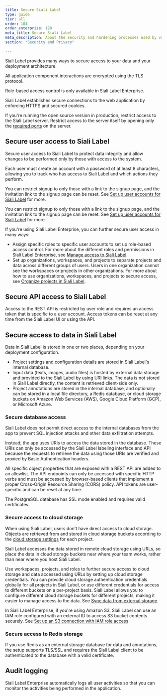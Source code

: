 ```yaml
---
title: Secure Siali Label
type: guide
tier: all
order: 101
order_enterprise: 128
meta_title: Secure Siali Label
meta_description: About the security and hardening processes used by various Siali Label editions, and how you can configure a more secure data labeling project.
section: "Security and Privacy"

---
```



Siali Label provides many ways to secure access to your data and your deployment architecture. 

All application component interactions are encrypted using the TLS protocol. 

<div class="enterprise-only">

Role-based access control is only available in Siali Label Enterprise.

</div>

<!--If you need to meet strong privacy regulations, legal requirements, or you want to make a custom installation within your infrastructure or any public cloud (AWS, Google, Azure, etc.), Siali Label Enterprise works on-premises. It is a self-contained version (no Internet connection is required) of the Platform, no data will leave your infrastructure. To make the installation the most accessible, we offer a Docker image.-->

Siali Label establishes secure connections to the web application by enforcing HTTPS and secured cookies.

<div class="opensource-only">

If you're running the open source version in production, restrict access to the Siali Label server.
Restrict access to the server itself by opening only the [required ports](install.html#Port_requirements) on the server.

</div>

## Secure user access to Siali Label

Secure user access to Siali Label to protect data integrity and allow changes to be performed only by those with access to the system. 

Each user must create an account with a password of at least 8 characters, allowing you to track who has access to Siali Label and which actions they perform. 

<div class="opensource-only">

You can restrict signup to only those with a link to the signup page, and the invitation link to the signup page can be reset. See [Set up user accounts for Siali Label](signup.html) for more.

</div>

<div class="enterprise-only">

You can restrict signup to only those with a link to the signup page, and the invitation link to the signup page can be reset. See [Set up user accounts for Siali Label](manage_users.html#Signup) for more. 

</div>


<div class="enterprise-only">

If you're using Siali Label Enterprise, you can further secure user access in many ways:
- Assign specific roles to specific user accounts to set up role-based access control. For more about the different roles and permissions in Siali Label Enterprise, see [Manage access to Siali Label](manage_users.html). 
- Set up organizations, workspaces, and projects to separate projects and data across different groups of users. Users in one organization cannot see the workspaces or projects in other organizations. For more about how to use organizations, workspaces, and projects to secure access, see [Organize projects in Siali Label](manage_users.html#Roles-and-workspaces).

</div>


## Secure API access to Siali Label

Access to the REST API is restricted by user role and requires an access token that is specific to a user account. Access tokens can be reset at any time from the Siali Label UI or using the API. 

## Secure access to data in Siali Label

Data in Siali Label is stored in one or two places, depending on your deployment configuration.
- Project settings and configuration details are stored in Siali Label's internal database. 
- Input data (texts, images, audio files) is hosted by external data storage and provided to the Siali Label by using URI links. The data is not stored in Siali Label directly, the content is retrieved client-side only.
- Project annotations are stored in the internal database, and optionally can be stored in a local file directory, a Redis database, or cloud storage buckets on Amazon Web Services (AWS), Google Cloud Platform (GCP), or Microsoft Azure. 

### Secure database access
Siali Label does not permit direct access to the internal databases from the app to prevent SQL injection attacks and other data exfiltration attempts. 

Instead, the app uses URIs to access the data stored in the database. These URIs can only be accessed by the Siali Label labeling interface and API because the requests to retrieve the data using those URIs are verified and proxied by Basic Authentication headers.

All specific object properties that are exposed with a REST API are added to an allowlist. The API endpoints can only be accessed with specific HTTP verbs and must be accessed by browser-based clients that implement a proper Cross-Origin Resource Sharing (CORS) policy. API tokens are user-specific and can be reset at any time.

The PostgreSQL database has SSL mode enabled and requires valid certificates.

### Secure access to cloud storage

When using Siali Label, users don't have direct access to cloud storage. Objects are retrieved from and stored in cloud storage buckets according to the [cloud storage settings](storage.html) for each project.

Siali Label accesses the data stored in remote cloud storage using URLs, so place the data in cloud storage buckets near where your team works, rather than near where you host Siali Label.

Use workspaces, projects, and roles to further secure access to cloud storage and data accessed using URLs by setting up cloud storage credentials. You can provide cloud storage authentication credentials globally for all projects in Siali Label, or use different credentials for access to different buckets on a per-project basis. Siali Label allows you to configure different cloud storage buckets for different projects, making it easier to manage access to the data. See [Sync data from external storage](storage.html).

<div class="enterprise-only">

In Siali Label Enterprise, if you're using Amazon S3, Siali Label can use an IAM role configured with an external ID to access S3 bucket contents securely. See [Set up an S3 connection with IAM role access](storage.html#Set-up-an-S3-connection-with-IAM-role-access)

</div>

### Secure access to Redis storage
If you use Redis as an external storage database for data and annotations, the setup supports TLS/SSL and requires the Siali Label client to be authenticated to the database with a valid certificate.


<div class="enterprise-only">

## Audit logging

Siali Label Enterprise automatically logs all user activities so that you can monitor the activities being performed in the application.

</div>